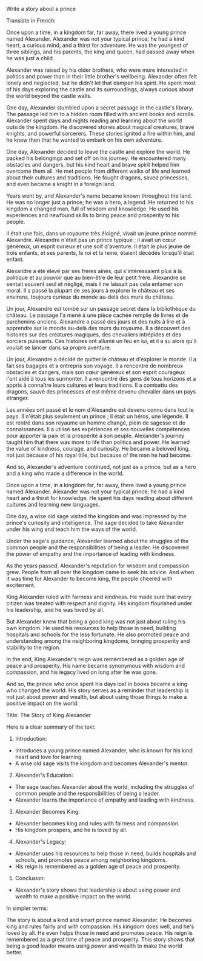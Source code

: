 Write a story about a prince

Translate in French:

Once upon a time, in a kingdom far, far away, there lived a young prince named Alexander. Alexander was not your typical prince; he had a kind heart, a curious mind, and a thirst for adventure. He was the youngest of three siblings, and his parents, the king and queen, had passed away when he was just a child.

Alexander was raised by his older brothers, who were more interested in politics and power than in their little brother's wellbeing. Alexander often felt lonely and neglected, but he didn't let that dampen his spirit. He spent most of his days exploring the castle and its surroundings, always curious about the world beyond the castle walls.

One day, Alexander stumbled upon a secret passage in the castle's library. The passage led him to a hidden room filled with ancient books and scrolls. Alexander spent days and nights reading and learning about the world outside the kingdom. He discovered stories about magical creatures, brave knights, and powerful sorcerers. These stories ignited a fire within him, and he knew then that he wanted to embark on his own adventure.

One day, Alexander decided to leave the castle and explore the world. He packed his belongings and set off on his journey. He encountered many obstacles and dangers, but his kind heart and brave spirit helped him overcome them all. He met people from different walks of life and learned about their cultures and traditions. He fought dragons, saved princesses, and even became a knight in a foreign land.

Years went by, and Alexander's name became known throughout the land. He was no longer just a prince; he was a hero, a legend. He returned to his kingdom a changed man, full of wisdom and knowledge. He used his experiences and newfound skills to bring peace and prosperity to his people.


Il était une fois, dans un royaume très éloigné, vivait un jeune prince nommé Alexandre. Alexandre n'était pas un prince typique ; il avait un cœur généreux, un esprit curieux et une soif d'aventure. Il était le plus jeune de trois enfants, et ses parents, le roi et la reine, étaient décédés lorsqu'il était enfant.

Alexandre a été élevé par ses frères aînés, qui s'intéressaient plus à la politique et au pouvoir que au bien-être de leur petit frère. Alexandre se sentait souvent seul et négligé, mais il ne laissait pas cela entamer son moral. Il a passé la plupart de ses jours à explorer le château et ses environs, toujours curieux du monde au-delà des murs du château.

Un jour, Alexandre est tombé sur un passage secret dans la bibliothèque du château. Le passage l'a mené à une pièce cachée remplie de livres et de parchemins anciens. Alexandre a passé des jours et des nuits à lire et à apprendre sur le monde au-delà des murs du royaume. Il a découvert des histoires sur des créatures magiques, des chevaliers intrépides et des sorciers puissants. Ces histoires ont allumé un feu en lui, et il a su alors qu'il voulait se lancer dans sa propre aventure.

Un jour, Alexandre a décidé de quitter le château et d'explorer le monde. Il a fait ses bagages et a entrepris son voyage. Il a rencontré de nombreux obstacles et dangers, mais son cœur généreux et son esprit courageux l'ont aidé à tous les surmonter. Il a rencontré des gens de tous horizons et a appris à connaître leurs cultures et leurs traditions. Il a combattu des dragons, sauvé des princesses et est même devenu chevalier dans un pays étranger.

Les années ont passé et le nom d'Alexandre est devenu connu dans tout le pays. Il n'était plus seulement un prince ; il était un héros, une légende. Il est rentré dans son royaume un homme changé, plein de sagesse et de connaissances. Il a utilisé ses expériences et ses nouvelles compétences pour apporter la paix et la prospérité à son peuple.
Alexander's journey taught him that there was more to life than politics and power. He learned the value of kindness, courage, and curiosity. He became a beloved king, not just because of his royal title, but because of the man he had become.

And so, Alexander's adventure continued, not just as a prince, but as a hero and a king who made a difference in the world.

Once upon a time, in a kingdom far, far away, there lived a young prince named Alexander. Alexander was not your typical prince; he had a kind heart and a thirst for knowledge. He spent his days reading about different cultures and learning new languages.

One day, a wise old sage visited the kingdom and was impressed by the prince's curiosity and intelligence. The sage decided to take Alexander under his wing and teach him the ways of the world.

Under the sage's guidance, Alexander learned about the struggles of the common people and the responsibilities of being a leader. He discovered the power of empathy and the importance of leading with kindness.

As the years passed, Alexander's reputation for wisdom and compassion grew. People from all over the kingdom came to seek his advice. And when it was time for Alexander to become king, the people cheered with excitement.

King Alexander ruled with fairness and kindness. He made sure that every citizen was treated with respect and dignity. His kingdom flourished under his leadership, and he was loved by all.

But Alexander knew that being a good king was not just about ruling his own kingdom. He used his resources to help those in need, building hospitals and schools for the less fortunate. He also promoted peace and understanding among the neighboring kingdoms, bringing prosperity and stability to the region.

In the end, King Alexander's reign was remembered as a golden age of peace and prosperity. His name became synonymous with wisdom and compassion, and his legacy lived on long after he was gone.

And so, the prince who once spent his days lost in books became a king who changed the world. His story serves as a reminder that leadership is not just about power and wealth, but about using those things to make a positive impact on the world.

Title: The Story of King Alexander

Here is a clear summary of the text:

1. Introduction:
* Introduces a young prince named Alexander, who is known for his kind heart and love for learning.
* A wise old sage visits the kingdom and becomes Alexander's mentor.

2. Alexander's Education:
* The sage teaches Alexander about the world, including the struggles of common people and the responsibilities of being a leader.
* Alexander learns the importance of empathy and leading with kindness.

3. Alexander Becomes King:
* Alexander becomes king and rules with fairness and compassion.
* His kingdom prospers, and he is loved by all.

4. Alexander's Legacy:
* Alexander uses his resources to help those in need, builds hospitals and schools, and promotes peace among neighboring kingdoms.
* His reign is remembered as a golden age of peace and prosperity.

5. Conclusion:
* Alexander's story shows that leadership is about using power and wealth to make a positive impact on the world.

In simpler terms:

The story is about a kind and smart prince named Alexander. He becomes king and rules fairly and with compassion. His kingdom does well, and he's loved by all. He even helps those in need and promotes peace. His reign is remembered as a great time of peace and prosperity. This story shows that being a good leader means using power and wealth to make the world better.